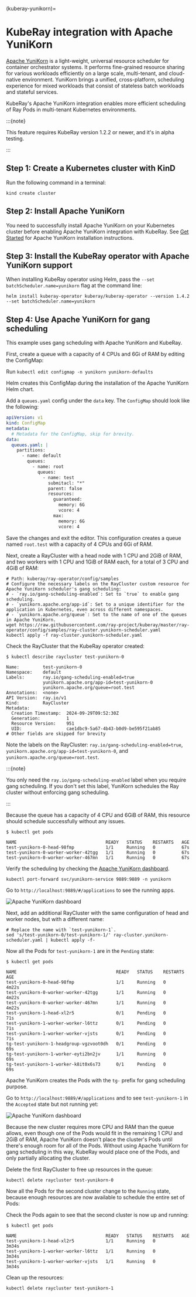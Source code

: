 (kuberay-yunikorn)=

# KubeRay integration with Apache YuniKorn

[Apache YuniKorn](https://yunikorn.apache.org/) is a light-weight, universal resource scheduler for container orchestrator systems. It performs fine-grained resource sharing for various workloads efficiently on a large scale, multi-tenant, and cloud-native environment. YuniKorn brings a unified, cross-platform, scheduling experience for mixed workloads that consist of stateless batch workloads and stateful services.

KubeRay's Apache YuniKorn integration enables more efficient scheduling of Ray Pods in multi-tenant Kubernetes environments.

:::{note}

This feature requires KubeRay version 1.2.2 or newer, and it's in alpha testing.

:::

## Step 1: Create a Kubernetes cluster with KinD
Run the following command in a terminal:

```shell
kind create cluster
```

## Step 2: Install Apache YuniKorn

You need to successfully install Apache YuniKorn on your Kubernetes cluster before enabling Apache YuniKorn integration with KubeRay.
See [Get Started](https://yunikorn.apache.org/docs/) for Apache YuniKorn installation instructions.

## Step 3: Install the KubeRay operator with Apache YuniKorn support

When installing KubeRay operator using Helm, pass the `--set batchScheduler.name=yunikorn` flag at the command line:

```shell
helm install kuberay-operator kuberay/kuberay-operator --version 1.4.2 --set batchScheduler.name=yunikorn
```

## Step 4: Use Apache YuniKorn for gang scheduling

This example uses gang scheduling with Apache YuniKorn and KubeRay.

First, create a queue with a capacity of 4 CPUs and 6Gi of RAM by editing the ConfigMap:

Run `kubectl edit configmap -n yunikorn yunikorn-defaults`

Helm creates this ConfigMap during the installation of the Apache YuniKorn Helm chart.

Add a `queues.yaml` config under the `data` key. The `ConfigMap` should look like the following:

```yaml
apiVersion: v1
kind: ConfigMap
metadata:
  # Metadata for the ConfigMap, skip for brevity.
data:
  queues.yaml: |
    partitions:
      - name: default
        queues:
          - name: root
            queues:
              - name: test
                submitacl: "*"
                parent: false
                resources:
                  guaranteed:
                    memory: 6G
                    vcore: 4
                  max:
                    memory: 6G
                    vcore: 4
```

Save the changes and exit the editor. This configuration creates a queue named `root.test` with a capacity of 4 CPUs and 6Gi of RAM.

Next, create a RayCluster with a head node with 1 CPU and 2GiB of RAM, and two workers with 1 CPU and 1GiB of RAM each, for a total of 3 CPU and 4GiB of RAM:

```shell
# Path: kuberay/ray-operator/config/samples
# Configure the necessary labels on the RayCluster custom resource for Apache YuniKorn scheduler's gang scheduling:
# - `ray.io/gang-scheduling-enabled`: Set to `true` to enable gang scheduling.
# - `yunikorn.apache.org/app-id`: Set to a unique identifier for the application in Kubernetes, even across different namespaces.
# - `yunikorn.apache.org/queue`: Set to the name of one of the queues in Apache YuniKorn.
wget https://raw.githubusercontent.com/ray-project/kuberay/master/ray-operator/config/samples/ray-cluster.yunikorn-scheduler.yaml
kubectl apply -f ray-cluster.yunikorn-scheduler.yaml
```

Check the RayCluster that the KubeRay operator created:

```shell
$ kubectl describe raycluster test-yunikorn-0

Name:         test-yunikorn-0
Namespace:    default
Labels:       ray.io/gang-scheduling-enabled=true
              yunikorn.apache.org/app-id=test-yunikorn-0
              yunikorn.apache.org/queue=root.test
Annotations:  <none>
API Version:  ray.io/v1
Kind:         RayCluster
Metadata:
  Creation Timestamp:  2024-09-29T09:52:30Z
  Generation:          1
  Resource Version:    951
  UID:                 cae1dbc9-5a67-4b43-b0d9-be595f21ab85
# Other fields are skipped for brevity
````

Note the labels on the RayCluster: `ray.io/gang-scheduling-enabled=true`, `yunikorn.apache.org/app-id=test-yunikorn-0`, and `yunikorn.apache.org/queue=root.test`.

:::{note}

You only need the `ray.io/gang-scheduling-enabled` label when you require gang scheduling. If you don't set this label, YuniKorn schedules the Ray cluster without enforcing gang scheduling.

:::

Because the queue has a capacity of 4 CPU and 6GiB of RAM, this resource should schedule successfully without any issues.

```shell
$ kubectl get pods

NAME                                  READY   STATUS    RESTARTS   AGE
test-yunikorn-0-head-98fmp            1/1     Running   0          67s
test-yunikorn-0-worker-worker-42tgg   1/1     Running   0          67s
test-yunikorn-0-worker-worker-467mn   1/1     Running   0          67s
```

Verify the scheduling by checking the [Apache YuniKorn dashboard](https://yunikorn.apache.org/docs/#access-the-web-ui).

```shell
kubectl port-forward svc/yunikorn-service 9889:9889 -n yunikorn
```

Go to `http://localhost:9889/#/applications` to see the running apps.

![Apache YuniKorn dashboard](../images/yunikorn-dashboard-apps-running.png)

Next, add an additional RayCluster with the same configuration of head and worker nodes, but with a different name:

```shell
# Replace the name with `test-yunikorn-1`.
sed 's/test-yunikorn-0/test-yunikorn-1/' ray-cluster.yunikorn-scheduler.yaml | kubectl apply -f-
```

Now all the Pods for `test-yunikorn-1` are in the `Pending` state:

```shell
$ kubectl get pods

NAME                                      READY   STATUS    RESTARTS   AGE
test-yunikorn-0-head-98fmp                1/1     Running   0          4m22s
test-yunikorn-0-worker-worker-42tgg       1/1     Running   0          4m22s
test-yunikorn-0-worker-worker-467mn       1/1     Running   0          4m22s
test-yunikorn-1-head-xl2r5                0/1     Pending   0          71s
test-yunikorn-1-worker-worker-l6ttz       0/1     Pending   0          71s
test-yunikorn-1-worker-worker-vjsts       0/1     Pending   0          71s
tg-test-yunikorn-1-headgroup-vgzvoot0dh   0/1     Pending   0          69s
tg-test-yunikorn-1-worker-eyti2bn2jv      1/1     Running   0          69s
tg-test-yunikorn-1-worker-k8it0x6s73      0/1     Pending   0          69s
```

Apache YuniKorn creates the Pods with the `tg-` prefix for gang scheduling purpose.

Go to `http://localhost:9889/#/applications` and to see `test-yunikorn-1` in the `Accepted` state but not running yet:

![Apache YuniKorn dashboard](../images/yunikorn-dashboard-apps-pending.png)

Because the new cluster requires more CPU and RAM than the queue allows, even though one of the Pods would fit in the remaining 1 CPU and 2GiB of RAM, Apache YuniKorn doesn't place the cluster's Pods until there's enough room for all of the Pods. Without using Apache YuniKorn for gang scheduling in this way, KubeRay would place one of the Pods, and only partially allocating the cluster.

Delete the first RayCluster to free up resources in the queue:

```shell
kubectl delete raycluster test-yunikorn-0
```

Now all the Pods for the second cluster change to the `Running` state, because enough resources are now available to schedule the entire set of Pods:

Check the Pods again to see that the second cluster is now up and running:

```shell
$ kubectl get pods

NAME                                  READY   STATUS    RESTARTS   AGE
test-yunikorn-1-head-xl2r5            1/1     Running   0          3m34s
test-yunikorn-1-worker-worker-l6ttz   1/1     Running   0          3m34s
test-yunikorn-1-worker-worker-vjsts   1/1     Running   0          3m34s
```

Clean up the resources:

```shell
kubectl delete raycluster test-yunikorn-1
```
